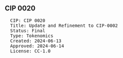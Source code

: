 ## CIP 0020

<pre>
  CIP: CIP 0020
  Title: Update and Refinement to CIP-0002
  Status: Final
  Type: Tokenomics
  Created: 2024-06-13
  Approved: 2024-06-14
  License: CC-1.0
</pre>

